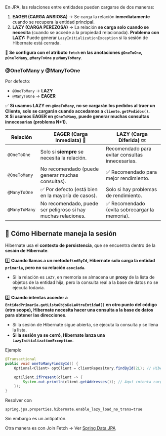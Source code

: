 En JPA, las relaciones entre entidades pueden cargarse de dos maneras:

1. **EAGER (CARGA ANSIOSA)** → Se carga la relación **inmediatamente** cuando se recupera la entidad principal.
2. **LAZY (CARGA PEREZOSA)** → La relación **se carga solo cuando se necesita** (cuando se accede a la propiedad relacionada). **Problema con LAZY:** Puede generar `LazyInitializationException` si la sesión de Hibernate está cerrada.

📌 **Se configura con el atributo `fetch` en las anotaciones `@OneToOne`, `@OneToMany`, `@ManyToOne` y `@ManyToMany`**.


### **@OneToMany y @ManyToOne**

Por defecto:

- `@OneToMany` → **LAZY**
- `@ManyToOne` → **EAGER**

✅ **Si usamos LAZY en `@OneToMany`, no se cargarán los pedidos al traer un Cliente, solo se cargarán cuando accedamos a `cliente.getPedidos()`.**  
❌ **Si usamos EAGER en `@OneToMany`, puede generar muchas consultas innecesarias (problema N+1).**

|Relación|**EAGER (Carga Inmediata)** 🚀|**LAZY (Carga Diferida)** 💤|
|---|---|---|
|`@OneToOne`|Solo si **siempre** se necesita la relación.|Recomendado para evitar consultas innecesarias.|
|`@OneToMany`|No recomendado (puede generar muchas consultas).|✅ Recomendado para mejor rendimiento.|
|`@ManyToOne`|✅ Por defecto (está bien en la mayoría de casos).|Solo si hay problemas de rendimiento.|
|`@ManyToMany`|No recomendado, puede ser peligroso si hay muchas relaciones.|✅ Recomendado (evita sobrecargar la memoria).|

## 🔄 **Cómo Hibernate maneja la sesión**

Hibernate usa el **contexto de persistencia**, que se encuentra dentro de la **sesión de Hibernate**.

1️⃣ **Cuando llamas a un metodo`findById`, Hibernate solo carga la entidad `primaria`, pero no su relación `asociada`.**

- Si la relación es `LAZY`, en memoria se almacena un **proxy** de la lista de objetos de la entidad hija, pero la consulta real a la base de datos no se ejecuta todavía.

2️⃣ **Cuando intentas acceder a `EntidadPrimaria.getListaObjsDeLaOtraEntidad()` en otro punto del código (otro scope), Hibernate necesita hacer una consulta a la base de datos para obtener las direcciones.**

- Si la sesión de Hibernate sigue abierta, se ejecuta la consulta y se llena la lista.
- **Si la sesión ya se cerró, Hibernate lanza una `LazyInitializationException`.**

Ejemplo

```Java
@Transactional
public void oneToManyFindById() {
    Optional<Client> optClient = clientRepository.findById(2L); // Hibernate abre la sesión y carga Client, pero NO las direcciones

    optClient.ifPresent(client -> {
        System.out.println(client.getAddresses()); // Aquí intenta cargar las direcciones, pero la sesión ya se cerró ❌
    });
}
```

Resolver con
```
spring.jpa.properties.hibernate.enable_lazy_load_no_trans=true
```

Sin embargo es un antipatrón.

Otra manera es con Join Fetch ->  Ver [Spring Data JPA](Spring%20Data%20JPA.md)